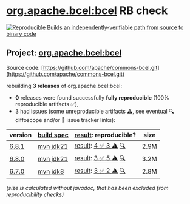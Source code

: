 [org.apache.bcel:bcel](https://central.sonatype.com/artifact/org.apache.bcel/bcel/versions) RB check
=======

[![Reproducible Builds](https://reproducible-builds.org/images/logos/rb.svg) an independently-verifiable path from source to binary code](https://reproducible-builds.org/)

## Project: [org.apache.bcel:bcel](https://central.sonatype.com/artifact/org.apache.bcel/bcel/versions)

Source code: [https://github.com/apache/commons-bcel.git](https://github.com/apache/commons-bcel.git)

rebuilding **3 releases** of org.apache.bcel:bcel:
- **0** releases were found successfully **fully reproducible** (100% reproducible artifacts :white_check_mark:),
- 3 had issues (some unreproducible artifacts :warning:, see eventual :mag: diffoscope and/or :memo: issue tracker links):

| version | [build spec](/BUILDSPEC.md) | [result](https://reproducible-builds.org/docs/jvm/): reproducible? | size |
| -- | --------- | ------ | -- |
| [6.8.1](https://central.sonatype.com/artifact/org.apache.bcel/bcel/6.8.1/pom) | [mvn jdk21](bcel-6.8.1.buildspec) | [result](bcel-6.8.1.buildinfo): [4 :white_check_mark:  3 :warning:](bcel-6.8.1.buildcompare) [:mag:](bcel-6.8.1.diffoscope) | 2.9M |
| [6.8.0](https://central.sonatype.com/artifact/org.apache.bcel/bcel/6.8.0/pom) | [mvn jdk21](bcel-6.8.0.buildspec) | [result](bcel-6.8.0.buildinfo): [3 :white_check_mark:  5 :warning:](bcel-6.8.0.buildcompare) [:mag:](bcel-6.8.0.diffoscope) | 3.2M |
| [6.7.0](https://central.sonatype.com/artifact/org.apache.bcel/bcel/6.7.0/pom) | [mvn jdk8](bcel-6.7.0.buildspec) | [result](bcel-6.7.0.buildinfo): [3 :white_check_mark:  2 :warning:](bcel-6.7.0.buildcompare) [:mag:](bcel-6.7.0.diffoscope) | 2.8M |

<i>(size is calculated without javadoc, that has been excluded from reproducibility checks)</i>

